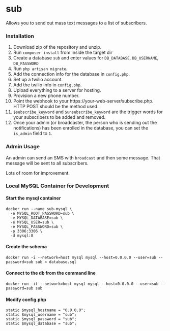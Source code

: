 sub
===
Allows you to send out mass text messages to a list of subscribers.

### Installation

1) Download zip of the repository and unzip.
2) Run `composer install` from inside the target dir
3) Create a database `sub` and enter values for `DB_DATABASE`, `DB_USERNAME`, `DB_PASSWORD`
4) Run `php artisan migrate`.
5) Add the connection info for the database in `config.php`.
6) Set up a twilio account.
7) Add the twilio info in `config.php`.
8) Upload everything to a server for hosting.
9) Provision a new phone number.
10) Point the webhook to your https://your-web-server/subscribe.php.  HTTP POST should be the method used.
11) `$subscribe_keyword` and `$unsubscribe_keyword` are the trigger words for your subscribers to be added and removed.
12) Once your admin (or broadcaster, the person who is sending out the notifications) has been enrolled in the database, you can set the `is_admin` field to `1`.

### Admin Usage
An admin can send an SMS with `broadcast` and then some message.  That message will be sent to all subscribers.

Lots of room for improvement.

### Local MySQL Container for Development
#### Start the mysql container
```
docker run --name sub-mysql \
  -e MYSQL_ROOT_PASSWORD=sub \
  -e MYSQL_DATABASE=sub \
  -e MYSQL_USER=sub \
  -e MYSQL_PASSWORD=sub \
  -p 3306:3306 \
  -d mysql:8
```

#### Create the schema
```
docker run -i --network=host mysql mysql --host=0.0.0.0 --user=sub --password=sub sub < database.sql
```

#### Connect to the db from the command line
```
docker run -it --network=host mysql mysql --host=0.0.0.0 --user=sub --password=sub sub
```

#### Modify config.php
```
static $mysql_hostname = "0.0.0.0";
static $mysql_username = "sub";
static $mysql_password = "sub";
static $mysql_database = "sub";
```
